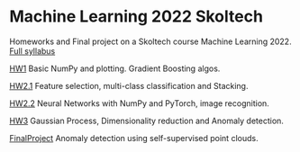 # Machine Learning 2022 Skoltech

Homeworks and Final project on a Skoltech course Machine Learning 
2022. [Full syllabus](http://files.skoltech.ru/data/edu/syllabuses/2021/MA060018.pdf?v=prmjb0)

[HW1](hw1.ipynb) Basic NumPy and plotting. Gradient Boosting algos.

[HW2.1](hw2_1.ipynb) Feature selection, multi-class classification and Stacking.

[HW2.2](hw2_2.ipynb) Neural Networks with NumPy and PyTorch, image recognition. 

[HW3](hw3.ipynb) Gaussian Process, Dimensionality reduction and Anomaly detection. 

[FinalProject](FinalProject) Anomaly detection using self-supervised point clouds.